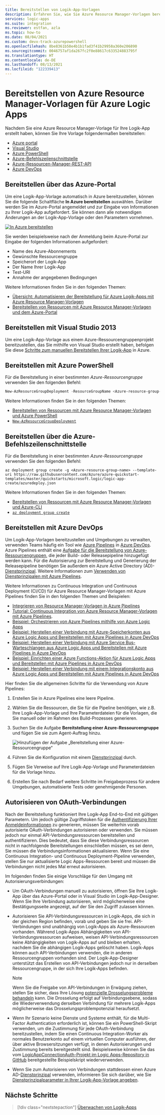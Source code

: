 ```yaml
---
title: Bereitstellen von Logik-App-Vorlagen
description: Erfahren Sie, wie Sie Azure Resource Manager-Vorlagen bereitstellen, die für Azure Logic Apps erstellt wurden.
services: logic-apps
ms.suite: integration
ms.reviewer: estfan, azla
ms.topic: how-to
ms.date: 08/04/2021
ms.custom: devx-track-azurepowershell
ms.openlocfilehash: 8be8361b58e4b1b1fad3f41b29958a360e206890
ms.sourcegitcommit: 0046757af1da267fc2f0e88617c633524883795f
ms.translationtype: HT
ms.contentlocale: de-DE
ms.lasthandoff: 08/13/2021
ms.locfileid: "122339413"
---
```

# <a name="deploy-azure-resource-manager-templates-for-azure-logic-apps"></a>Bereitstellen von Azure Resource Manager-Vorlagen für Azure Logic Apps

Nachdem Sie eine Azure Resource Manager-Vorlage für Ihre Logik-App erstellt haben, können Sie Ihre Vorlage folgendermaßen bereitstellen:

* [Azure portal](#portal)
* [Visual Studio](#visual-studio)
* [Azure PowerShell](#powershell)
* [Azure-Befehlszeilenschnittstelle](#cli)
* [Azure-Ressourcen-Manager-REST-API](../azure-resource-manager/templates/deploy-rest.md)
* [Azure DevOps](#azure-pipelines)

<a name="portal"></a>

## <a name="deploy-through-azure-portal"></a>Bereitstellen über das Azure-Portal

Um eine Logik-App-Vorlage automatisch in Azure bereitzustellen, können Sie die folgende Schaltfläche **In Azure bereitstellen** auswählen. Darüber werden Sie im Azure-Portal angemeldet und zur Eingabe von Informationen zu Ihrer Logik-App aufgefordert. Sie können dann alle notwendigen Änderungen an der Logik-App-Vorlage oder den Parametern vornehmen.

[![In Azure bereitstellen](./media/logic-apps-deploy-azure-resource-manager-templates/deploybutton.png)](https://portal.azure.com/#create/Microsoft.Template/uri/https%3A%2F%2Fraw.githubusercontent.com%2FAzure%2Fazure-quickstart-templates%2Fmaster%2Fquickstarts%2Fmicrosoft.logic%2Flogic-app-create%2Fazuredeploy.json)

Sie werden beispielsweise nach der Anmeldung beim Azure-Portal zur Eingabe der folgenden Informationen aufgefordert:

* Name des Azure-Abonnements
* Gewünschte Ressourcengruppe
* Speicherort der Logik-App
* Der Name Ihrer Logik-App
* Test-URI
* Annahme der angegebenen Bedingungen

Weitere Informationen finden Sie in den folgenden Themen:

* [Übersicht: Automatisieren der Bereitstellung für Azure Logik-Apps mit Azure Resource Manager-Vorlagen](logic-apps-azure-resource-manager-templates-overview.md)
* [Bereitstellen von Ressourcen mit Azure Resource Manager-Vorlagen und dem Azure-Portal](../azure-resource-manager/templates/deploy-portal.md)

<a name="visual-studio"></a>

## <a name="deploy-with-visual-studio"></a>Bereitstellen mit Visual Studio 2013

Um eine Logik-App-Vorlage aus einem Azure-Ressourcengruppenprojekt bereitzustellen, das Sie mithilfe von Visual Studio erstellt haben, befolgen Sie diese [Schritte zum manuellen Bereitstellen Ihrer Logik-App](../logic-apps/quickstart-create-logic-apps-with-visual-studio.md#deploy-logic-app-to-azure) in Azure.

<a name="powershell"></a>

## <a name="deploy-with-azure-powershell"></a>Bereitstellen mit Azure PowerShell

Für die Bereitstellung in einer bestimmten *Azure-Ressourcengruppe* verwenden Sie den folgenden Befehl:

```powershell
New-AzResourceGroupDeployment -ResourceGroupName <Azure-resource-group-name> -TemplateUri https://raw.githubusercontent.com/Azure/azure-quickstart-templates/master/quickstarts/microsoft.logic/logic-app-create/azuredeploy.json
```

Weitere Informationen finden Sie in den folgenden Themen:

* [Bereitstellen von Ressourcen mit Azure Resource Manager-Vorlagen und Azure PowerShell](../azure-resource-manager/templates/deploy-powershell.md)
* [`New-AzResourceGroupDeployment`](/powershell/module/azurerm.resources/new-azurermresourcegroupdeployment)

<a name="cli"></a>

## <a name="deploy-with-azure-cli"></a>Bereitstellen über die Azure-Befehlszeilenschnittstelle

Für die Bereitstellung in einer bestimmten *Azure-Ressourcengruppe* verwenden Sie den folgenden Befehl:

```azurecli
az deployment group create -g <Azure-resource-group-name> --template-uri https://raw.githubusercontent.com/Azure/azure-quickstart-templates/master/quickstarts/microsoft.logic/logic-app-create/azuredeploy.json
```

Weitere Informationen finden Sie in den folgenden Themen:

* [Bereitstellen von Ressourcen mit Azure Resource Manager-Vorlagen und Azure-CLI](../azure-resource-manager/templates/deploy-cli.md)
* [`az deployment group create`](/cli/azure/deployment/group#az_deployment_group_create)

<a name="azure-pipelines"></a>

## <a name="deploy-with-azure-devops"></a>Bereitstellen mit Azure DevOps

Um Logik-App-Vorlagen bereitzustellen und Umgebungen zu verwalten, verwenden Teams häufig ein Tool wie [Azure Pipelines](/azure/devops/pipelines/get-started/what-is-azure-pipelines) in [Azure DevOps](/azure/devops/user-guide/what-is-azure-devops-services). Azure Pipelines enthält eine [Aufgabe für die Bereitstellung von Azure-Ressourcengruppen](https://github.com/Microsoft/azure-pipelines-tasks/tree/master/Tasks/AzureResourceGroupDeploymentV2), die jeder Build- oder Releasepipeline hinzugefügt werden kann. Für die Autorisierung zur Bereitstellung und Generierung der Releasepipeline benötigen Sie außerdem ein Azure Active Directory (AD)-[Dienstprinzipal](../active-directory/develop/app-objects-and-service-principals.md). Weitere Informationen zum [Verwenden von Dienstprinzipalen mit Azure Pipelines](/azure/devops/pipelines/library/connect-to-azure).

Weitere Informationen zu Continuous Integration und Continuous Deployment (CI/CD) für Azure Resource Manager-Vorlagen mit Azure Pipelines finden Sie in den folgenden Themen und Beispielen:

* [Integrieren von Resource Manager-Vorlagen in Azure Pipelines](../azure-resource-manager/templates/add-template-to-azure-pipelines.md)
* [Tutorial: Continuous Integration von Azure Resource Manager-Vorlagen mit Azure Pipelines](../azure-resource-manager/templates/deployment-tutorial-pipeline.md).
* [Beispiel: Orchestrieren von Azure Pipelines mithilfe von Azure Logic Apps](https://github.com/Azure-Samples/azure-logic-apps-pipeline-orchestration)
* [Beispiel: Herstellen einer Verbindung mit Azure-Speicherkonten aus Azure Logic Apps und Bereitstellen mit Azure Pipelines in Azure DevOps](https://github.com/Azure-Samples/azure-logic-apps-deployment-samples/tree/master/storage-account-connections)
* [Beispiel: Herstellen einer Verbindung mit Azure Service Bus-Warteschlangen aus Azure Logic Apps und Bereitstellen mit Azure Pipelines in Azure DevOps](https://github.com/Azure-Samples/azure-logic-apps-deployment-samples/tree/master/service-bus-connections)
* [Beispiel: Einrichten einer Azure Functions-Aktion für Azure Logic Apps und Bereitstellen mit Azure Pipelines in Azure DevOps](https://github.com/Azure-Samples/azure-logic-apps-deployment-samples/tree/master/function-app-actions)
* [Beispiel: Herstellen einer Verbindung mit einem Integrationskonto aus Azure Logic Apps und Bereitstellen mit Azure Pipelines in Azure DevOps](https://github.com/Azure-Samples/azure-logic-apps-deployment-samples/tree/master/integration-account-connections)

Hier finden Sie die allgemeinen Schritte für die Verwendung von Azure Pipelines:

1. Erstellen Sie in Azure Pipelines eine leere Pipeline.

1. Wählen Sie die Ressourcen, die Sie für die Pipeline benötigen, wie z.B. Ihre Logik-App-Vorlage und Ihre Parameterdateien für die Vorlagen, die Sie manuell oder im Rahmen des Build-Prozesses generieren.

1. Suchen Sie die Aufgabe **Bereitstellung einer Azure-Ressourcengruppe** und fügen Sie sie zum Agent-Auftrag hinzu.

   ![Hinzufügen der Aufgabe „Bereitstellung einer Azure-Ressourcengruppe“](./media/logic-apps-deploy-azure-resource-manager-templates/add-azure-resource-group-deployment-task.png)

1. Führen Sie die Konfiguration mit einem [Dienstprinzipal](/azure/devops/pipelines/library/connect-to-azure) durch.

1. Fügen Sie Verweise auf Ihre Logik-App-Vorlage und Parameterdateien für die Vorlage hinzu.

1. Erstellen Sie nach Bedarf weitere Schritte im Freigabeprozess für andere Umgebungen, automatisierte Tests oder genehmigende Personen.

<a name="authorize-oauth-connections"></a>

## <a name="authorize-oauth-connections"></a>Autorisieren von OAuth-Verbindungen

Nach der Bereitstellung funktioniert Ihre Logik-App End-to-End mit gültigen Parametern. Um jedoch gültige Zugriffstoken für die [Authentifizierung Ihrer Anmeldeinformationen](../active-directory/develop/authentication-vs-authorization.md) zu generieren, müssen Sie weiterhin vorab autorisierte OAuth-Verbindungen autorisieren oder verwenden. Sie müssen jedoch nur einmal API-Verbindungsressourcen bereitstellen und authentifizieren. Dies bedeutet, dass Sie diese Verbindungsressourcen nicht in nachfolgende Bereitstellungen einschließen müssen, es sei denn, Sie müssen die Verbindungsinformationen aktualisieren. Wenn Sie eine Continuous Integration- und Continuous Deployment-Pipeline verwenden, stellen Sie nur aktualisierte Logic Apps-Ressourcen bereit und müssen die Verbindungen nicht jedes Mal erneut autorisieren.

Im folgenden finden Sie einige Vorschläge für den Umgang mit Autorisierungsverbindungen:

* Um OAuth-Verbindungen manuell zu autorisieren, öffnen Sie Ihre Logik-App über das Azure-Portal oder in Visual Studio im Logik-App-Designer. Wenn Sie Ihre Verbindung autorisieren, wird möglicherweise eine Bestätigungsseite angezeigt, auf der Sie den Zugriff zulassen können.

* Autorisieren Sie API-Verbindungsressourcen in Logik-Apps, die sich in der gleichen Region befinden, vorab und geben Sie sie frei. API-Verbindungen sind unabhängig von Logik-Apps als Azure-Ressourcen vorhanden. Während Logik-Apps Abhängigkeiten von API-Verbindungsressourcen aufweisen, weisen API-Verbindungsressourcen keine Abhängigkeiten von Logik-Apps auf und bleiben erhalten, nachdem Sie die abhängigen Logik-Apps gelöscht haben. Logik-Apps können auch API-Verbindungen verwenden, die in anderen Ressourcengruppen vorhanden sind. Der Logik-App-Designer unterstützt das Erstellen von API-Verbindungen jedoch nur in derselben Ressourcengruppe, in der sich Ihre Logik-Apps befinden.

  > [!NOTE]
  > Wenn Sie die Freigabe von API-Verbindungen in Erwägung ziehen, stellen Sie sicher, dass Ihre Lösung [potenzielle Drosselungsprobleme behandeln](../logic-apps/handle-throttling-problems-429-errors.md#connector-throttling) kann. Die Drosselung erfolgt auf Verbindungsebene, sodass die Wiederverwendung derselben Verbindung für mehrere Logik-Apps möglicherweise das Drosselungsproblempotenzial heraufsetzt.

* Wenn Ihr Szenario keine Dienste und Systeme enthält, für die Multi-Factor Authentication erforderlich ist, können Sie ein PowerShell-Skript verwenden, um die Zustimmung für jede OAuth-Verbindung bereitzustellen, indem Sie einen Continuous Integration-Worker als normales Benutzerkonto auf einem virtuellen Computer ausführen, der über aktive Browsersitzungen verfügt, in denen Autorisierungen und Zustimmung bereits bereitgestellt sind. Beispielsweise können Sie das vom [LogicAppConnectionAuth-Projekt im Logic Apps-Repository in GitHub](https://github.com/logicappsio/LogicAppConnectionAuth) bereitgestellte Beispielskript wiederverwenden.

* Wenn Sie zum Autorisieren von Verbindungen stattdessen einen Azure AD-[Dienstprinzipal](../active-directory/develop/app-objects-and-service-principals.md) verwenden, informieren Sie sich darüber, wie Sie [Dienstprinzipalparameter in Ihrer Logik-App-Vorlage angeben](../logic-apps/logic-apps-azure-resource-manager-templates-overview.md#authenticate-connections).

## <a name="next-steps"></a>Nächste Schritte

> [!div class="nextstepaction"]
> [Überwachen von Logik-Apps](../logic-apps/monitor-logic-apps.md)
